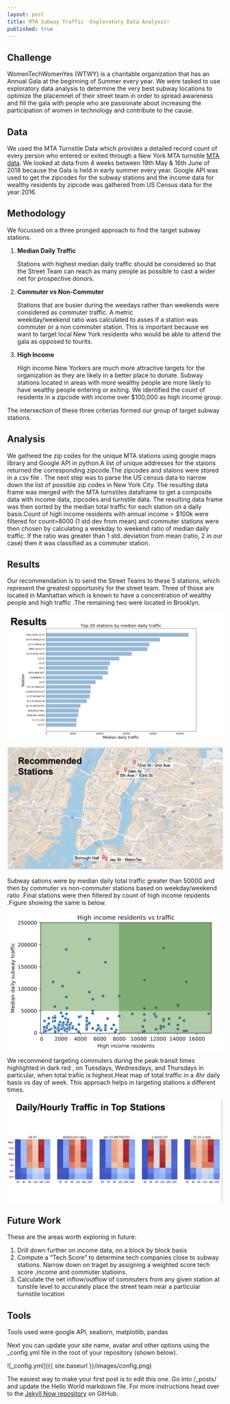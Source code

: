 ```yaml
---
layout: post
title: MTA Subway Traffic -Exploratory Data Analysis!
published: true
---
```


## Challenge
WomenTechWomenYes (WTWY) is a charitable organization that has an Annual Gala at the beginning of Summer every year. We were tasked to use exploratory data analysis to determine the very best subway locations to optimize the placemnet of their street team in order to spread awareness and fill the gala with people who are passionate about increasing the participation of women in technology and contribute to the cause.

## Data
We used the MTA Turnstile Data which provides a detailed record count of every person who entered or exited through a New York MTA turnstile [MTA data](http://web.mta.info/developers/turnstile.html). We looked at data from 4 weeks  between 19th May & 16th June of 2018 because the Gala is held in early summer every year. Google API was used to get the zipcodes for the subway stations and the income data for wealthy residents by zipcode  was gathered from US Census data for the year 2016.



## Methodology
We focussed on a three pronged approach to find the target subway stations.

1. **Median Daily Traffic**
   
   Stations with highest median daily traffic should be considered so that the Street Team can reach as many people 
as possible to cast a wider net for prospective donors.
2. **Commuter vs Non-Commuter**
   
   Stations that are busier during the weedays rather than weekends were considered as commuter traffic. A metric  
   weekday/weekend ratio was calculated to asses if a station was commuter or a non commuter station. This is important
   because we want to target local New York residents who would be able to attend the gala as opposed to tourits.
3. **High Income**
   
   High income New Yorkers are much more attractive targets for the organization as they are likely in a better place to
   donate. Subway stations located in areas with more wealthy people are more likely to have wealthy people entering or
   exiting. We identified the count of residents in a zipcode with income over $100,000  as high income group.

The intersection of these three criterias formed our group of target subway stations.

## Analysis

We gatheed the zip codes for the unique MTA stations using  google maps library and Google API in python.A list of unique addresses for the staions returned the corresponding zipcode.The zipcodes and staions were stored in a csv file .
The next step was to parse the US census data to narrow down the list of possible zip codes in New York City. The resulting data frame was merged with the MTA turnstiles dataframe to get a composite data with income data, zipcodes and turnstile data.
The resulting data frame was then sorted by the median total traffic for each station on a daily basis.Count of high income residents with annual income > $100k were filtered for count>8000 (1 std dev from mean) and commuter stations were then chosen by calculating a weekday to weekend ratio of median daily traffic. If the ratio was  greater than 1 std. deviation  from mean (ratio, 2 in our case) then it was classified as a commuter station.

## Results

Our recommendation is to send the Street Teams to these 5 stations, which represent the greatest opportunity for the street team. Three of those are located in Manhattan which is known to have a concentration of wealthy people and high traffic .The remaining two were located in Brooklyn.


![Screen Shot 2018-10-01 at 12.03.55 AM.png](https://github.com/hiranya33/hiranya33.github.io/blob/master/_posts/Screen%20Shot%202018-10-01%20at%2012.03.55%20AM.png)


![Station Locations Map.png](https://github.com/hiranya33/hiranya33.github.io/blob/master/images/Screen%20Shot%202018-10-01%20at%2012.20.26%20AM.png)

Subway sations were by median daily total traffic greater than 50000 and then  by commuter vs non-commuter stations based on weekday/weekend ratio .Final stations were then filtered by count of high income residents .Figure showing the same is below.

![Screen Shot 2018-09-30 at 9.39.15 PM.png](https://github.com/hiranya33/hiranya33.github.io/blob/master/images/Screen%20Shot%202018-09-30%20at%209.39.15%20PM.png)

   
We recommend targeting commuters during the peak transit times highlighted in dark red , on Tuesdays, Wednesdays, and Thursdays in particular, when total trafiic is highest.Heat map of total traffic in a 4hr daily basis vs day of week. This approach helps in targeting stations a different times.

![Screen Shot 2018-10-01 at 12.19.50 AM.png](https://github.com/hiranya33/hiranya33.github.io/blob/master/images/Screen%20Shot%202018-10-01%20at%2012.19.50%20AM.png)



## Future Work
These are the areas worth exploring in future:
 
1. Drill down further on income data, on a block by block basis 
2. Compute a “Tech Score” to determine tech companies close to subway stations. Narrow down on traget by assigning a weighted
   score tech score ,income and commuter statioins.
3. Calculate the net inflow/outflow of commuters from any given station at tunstile level to accurately place the street team 
   near a particular turnstile location
   
## Tools

Tools used were google API, seaborn, matplotlib, pandas 



Next you can update your site name, avatar and other options using the _config.yml file in the root of your repository (shown below).

![_config.yml]({{ site.baseurl }}/images/config.png)

The easiest way to make your first post is to edit this one. Go into /_posts/ and update the Hello World markdown file. For more instructions head over to the [Jekyll Now repository](https://github.com/barryclark/jekyll-now) on GitHub.
